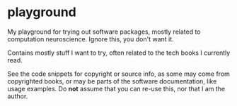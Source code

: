 # playground
My playground for trying out software packages, mostly related to computation neuroscience. Ignore this, you don't want it.

Contains mostly stuff I want to try, often related to the tech books I currently read.

See the code snippets for copyright or source info, as some may come from copyrighted books, or may be parts of the software documentation, like usage examples. Do **not** assume that you can re-use this, nor that I am the author.
